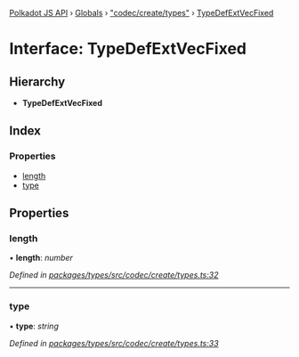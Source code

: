 [Polkadot JS API](../README.md) › [Globals](../globals.md) › ["codec/create/types"](../modules/_codec_create_types_.md) › [TypeDefExtVecFixed](_codec_create_types_.typedefextvecfixed.md)

# Interface: TypeDefExtVecFixed

## Hierarchy

* **TypeDefExtVecFixed**

## Index

### Properties

* [length](_codec_create_types_.typedefextvecfixed.md#length)
* [type](_codec_create_types_.typedefextvecfixed.md#type)

## Properties

###  length

• **length**: *number*

*Defined in [packages/types/src/codec/create/types.ts:32](https://github.com/polkadot-js/api/blob/f02613754/packages/types/src/codec/create/types.ts#L32)*

___

###  type

• **type**: *string*

*Defined in [packages/types/src/codec/create/types.ts:33](https://github.com/polkadot-js/api/blob/f02613754/packages/types/src/codec/create/types.ts#L33)*
